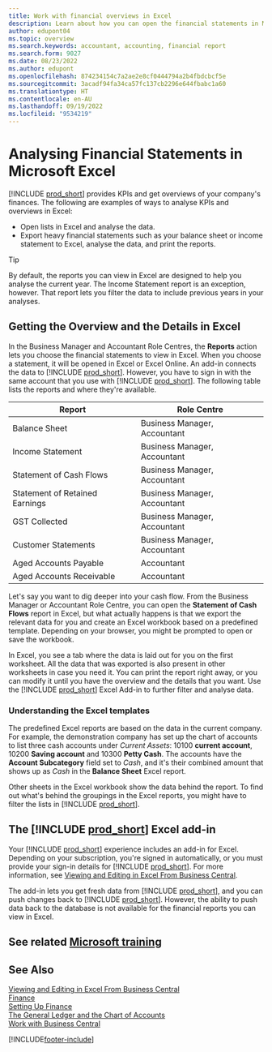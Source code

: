 ```yaml
---
title: Work with financial overviews in Excel
description: Learn about how you can open the financial statements in Microsoft Excel from Business Central for better analysis.
author: edupont04
ms.topic: overview
ms.search.keywords: accountant, accounting, financial report
ms.search.form: 9027
ms.date: 08/23/2022
ms.author: edupont
ms.openlocfilehash: 874234154c7a2ae2e8cf0444794a2b4fbdcbcf5e
ms.sourcegitcommit: 3acadf94fa34ca57fc137cb2296e644fbabc1a60
ms.translationtype: HT
ms.contentlocale: en-AU
ms.lasthandoff: 09/19/2022
ms.locfileid: "9534219"
---
```

# <a name="analyzing-financial-statements-in-microsoft-excel"></a>Analysing Financial Statements in Microsoft Excel

[!INCLUDE [prod_short](includes/prod_short.md)] provides KPIs and get overviews of your company's finances. The following are examples of ways to analyse KPIs and overviews in Excel:

* Open lists in Excel and analyse the data. 
* Export heavy financial statements such as your balance sheet or income statement to Excel, analyse the data, and print the reports.  

> [!TIP]
> By default, the reports you can view in Excel are designed to help you analyse the current year. The Income Statement report is an exception, however. That report lets you filter the data to include previous years in your analyses.

## <a name="getting-the-overview-and-the-details-in-excel"></a>Getting the Overview and the Details in Excel

In the Business Manager and Accountant Role Centres, the **Reports** action lets you choose the financial statements to view in Excel. When you choose a statement, it will be opened in Excel or Excel Online. An add-in connects the data to [!INCLUDE [prod_short](includes/prod_short.md)]. However, you have to sign in with the same account that you use with [!INCLUDE [prod_short](includes/prod_short.md)]. The following table lists the reports and where they're available.  


|Report  |Role Centre  |
|---------|---------|
|Balance Sheet                 | Business Manager, Accountant |
|Income Statement              | Business Manager, Accountant |
|Statement of Cash Flows       | Business Manager, Accountant |
|Statement of Retained Earnings| Business Manager, Accountant |
|GST Collected         | Business Manager, Accountant |
|Customer Statements           | Business Manager, Accountant |
|Aged Accounts Payable         | Accountant |
|Aged Accounts Receivable      | Accountant |

Let's say you want to dig deeper into your cash flow. From the Business Manager or Accountant Role Centre, you can open the **Statement of Cash Flows** report in Excel, but what actually happens is that we export the relevant data for you and create an Excel workbook based on a predefined template. Depending on your browser, you might be prompted to open or save the workbook.  

In Excel, you see a tab where the data is laid out for you on the first worksheet. All the data that was exported is also present in other worksheets in case you need it. You can print the report right away, or you can modify it until you have the overview and the details that you want. Use the [!INCLUDE [prod_short](includes/prod_short.md)] Excel Add-in to further filter and analyse data.  

### <a name="understanding-the-excel-templates"></a>Understanding the Excel templates

The predefined Excel reports are based on the data in the current company. For example, the demonstration company has set up the chart of accounts to list three cash accounts under *Current Assets*: 10100 **current account**, 10200 **Saving account** and 10300 **Petty Cash**. The accounts have the **Account Subcategory** field set to *Cash*, and it's their combined amount that shows up as *Cash* in the **Balance Sheet** Excel report.  

Other sheets in the Excel workbook show the data behind the report. To find out what's behind the groupings in the Excel reports, you might have to filter the lists in [!INCLUDE [prod_short](includes/prod_short.md)].  

## <a name="the-prod_short-excel-add-in"></a>The [!INCLUDE [prod_short](includes/prod_short.md)] Excel add-in

Your [!INCLUDE [prod_short](includes/prod_short.md)] experience includes an add-in for Excel. Depending on your subscription, you're signed in automatically, or you must provide your sign-in details for [!INCLUDE [prod_short](includes/prod_short.md)]. For more information, see [Viewing and Editing in Excel From Business Central](across-work-with-excel.md).  

The add-in lets you get fresh data from [!INCLUDE [prod_short](includes/prod_short.md)], and you can push changes back to [!INCLUDE [prod_short](includes/prod_short.md)]. However, the ability to push data back to the database is not available for the financial reports you can view in Excel.  

## <a name="see-related-microsoft-training"></a>See related [Microsoft training](/training/modules/configure-powerbi-excel-dynamics-365-business-central/index)

## <a name="see-also"></a>See Also

[Viewing and Editing in Excel From Business Central](across-work-with-excel.md)  
[Finance](finance.md)  
[Setting Up Finance](finance-setup-finance.md)  
[The General Ledger and the Chart of Accounts](finance-general-ledger.md)  
[Work with Business Central](ui-work-product.md)  


[!INCLUDE[footer-include](includes/footer-banner.md)]

